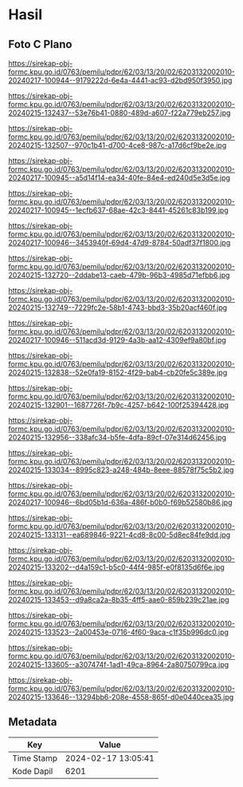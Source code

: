 # Hasil

## Foto C Plano

https://sirekap-obj-formc.kpu.go.id/0763/pemilu/pdpr/62/03/13/20/02/6203132002010-20240217-100944--9179222d-6e4a-4441-ac93-d2bd950f3950.jpg

https://sirekap-obj-formc.kpu.go.id/0763/pemilu/pdpr/62/03/13/20/02/6203132002010-20240215-132437--53e76b41-0880-489d-a607-f22a779eb257.jpg

https://sirekap-obj-formc.kpu.go.id/0763/pemilu/pdpr/62/03/13/20/02/6203132002010-20240215-132507--970c1b41-d700-4ce8-987c-a17d6cf9be2e.jpg

https://sirekap-obj-formc.kpu.go.id/0763/pemilu/pdpr/62/03/13/20/02/6203132002010-20240217-100945--a5d14f14-ea34-40fe-84e4-ed240d5e3d5e.jpg

https://sirekap-obj-formc.kpu.go.id/0763/pemilu/pdpr/62/03/13/20/02/6203132002010-20240217-100945--1ecfb637-68ae-42c3-8441-45261c83b199.jpg

https://sirekap-obj-formc.kpu.go.id/0763/pemilu/pdpr/62/03/13/20/02/6203132002010-20240217-100946--3453940f-69d4-47d9-8784-50adf37f1800.jpg

https://sirekap-obj-formc.kpu.go.id/0763/pemilu/pdpr/62/03/13/20/02/6203132002010-20240215-132720--2ddabe13-caeb-479b-96b3-4985d71efbb6.jpg

https://sirekap-obj-formc.kpu.go.id/0763/pemilu/pdpr/62/03/13/20/02/6203132002010-20240215-132749--7229fc2e-58b1-4743-bbd3-35b20acf460f.jpg

https://sirekap-obj-formc.kpu.go.id/0763/pemilu/pdpr/62/03/13/20/02/6203132002010-20240217-100946--511acd3d-9129-4a3b-aa12-4309ef9a80bf.jpg

https://sirekap-obj-formc.kpu.go.id/0763/pemilu/pdpr/62/03/13/20/02/6203132002010-20240215-132838--52e0fa19-8152-4f29-bab4-cb20fe5c389e.jpg

https://sirekap-obj-formc.kpu.go.id/0763/pemilu/pdpr/62/03/13/20/02/6203132002010-20240215-132901--1687726f-7b9c-4257-b642-100f25394428.jpg

https://sirekap-obj-formc.kpu.go.id/0763/pemilu/pdpr/62/03/13/20/02/6203132002010-20240215-132956--338afc34-b5fe-4dfa-89cf-07e314d62456.jpg

https://sirekap-obj-formc.kpu.go.id/0763/pemilu/pdpr/62/03/13/20/02/6203132002010-20240215-133034--8995c823-a248-484b-8eee-88578f75c5b2.jpg

https://sirekap-obj-formc.kpu.go.id/0763/pemilu/pdpr/62/03/13/20/02/6203132002010-20240217-100946--6bd05b1d-636a-486f-b0b0-f69b52580b86.jpg

https://sirekap-obj-formc.kpu.go.id/0763/pemilu/pdpr/62/03/13/20/02/6203132002010-20240215-133131--ea689846-9221-4cd8-8c00-5d8ec84fe9dd.jpg

https://sirekap-obj-formc.kpu.go.id/0763/pemilu/pdpr/62/03/13/20/02/6203132002010-20240215-133202--d4a159c1-b5c0-44f4-985f-e0f8135d6f6e.jpg

https://sirekap-obj-formc.kpu.go.id/0763/pemilu/pdpr/62/03/13/20/02/6203132002010-20240215-133453--d9a8ca2a-8b35-4ff5-aae0-859b239c21ae.jpg

https://sirekap-obj-formc.kpu.go.id/0763/pemilu/pdpr/62/03/13/20/02/6203132002010-20240215-133523--2a00453e-0716-4f60-9aca-c1f35b996dc0.jpg

https://sirekap-obj-formc.kpu.go.id/0763/pemilu/pdpr/62/03/13/20/02/6203132002010-20240215-133605--a307474f-1ad1-49ca-8964-2a80750799ca.jpg

https://sirekap-obj-formc.kpu.go.id/0763/pemilu/pdpr/62/03/13/20/02/6203132002010-20240215-133646--13294bb6-208e-4558-865f-d0e0440cea35.jpg


## Metadata

| Key        | Value               |
| ---------- | ------------------- |
| Time Stamp | 2024-02-17 13:05:41 |
| Kode Dapil | 6201                |



